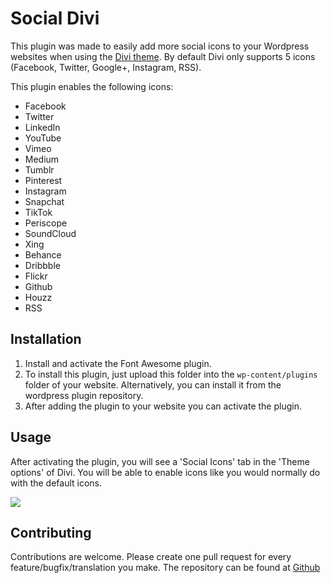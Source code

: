 # Social Divi

This plugin was made to easily add more social icons to your Wordpress websites when using the [Divi theme](https://www.elegantthemes.com/gallery/divi/). By default Divi only supports 5 icons (Facebook, Twitter, Google+, Instagram, RSS).

This plugin enables the following icons:
* Facebook
* Twitter
* LinkedIn
* YouTube
* Vimeo
* Medium
* Tumblr
* Pinterest
* Instagram
* Snapchat
* TikTok
* Periscope
* SoundCloud
* Xing
* Behance
* Dribbble
* Flickr
* Github
* Houzz
* RSS

## Installation

1. Install and activate the Font Awesome plugin.
2. To install this plugin, just upload this folder into the `wp-content/plugins` folder of your website. Alternatively, you can install it from the wordpress plugin repository.
3. After adding the plugin to your website you can activate the plugin.

## Usage

After activating the plugin, you will see a 'Social Icons' tab in the 'Theme options' of Divi.
You will be able to enable icons like you would normally do with the default icons.

![](https://i.imgur.com/nLnfz6v.png)

## Contributing

Contributions are welcome. Please create one pull request for every feature/bugfix/translation you make. The repository can be found at [Github](https://github.com/jelleroorda/social-divi)

